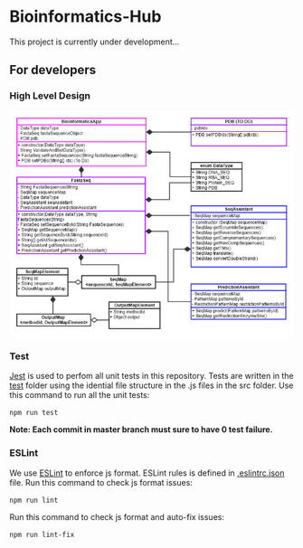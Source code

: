 # Bioinformatics-Hub
This project is currently under development...

## For developers
### High Level Design
![high level design](./design/image/high_level_design.png)
### Test
 [Jest](https://jestjs.io/docs/en/getting-started) is used to perfom all unit tests in this repository. Tests are written in the [test](./test) folder using the idential file structure in the .js files in the src folder. 
Use this command to run all the unit tests:
```
npm run test
``` 

**Note: Each commit in master branch must sure to have 0 test failure.**

### ESLint
We use [ESLint](https://eslint.org/docs/user-guide/getting-started) to enforce js format. ESLint rules is defined in [.eslintrc.json](./.eslintrc.json) file. 
Run this command to check js format issues: 
```
npm run lint
```
Run this command to check js format and auto-fix issues:
```
npm run lint-fix
```

